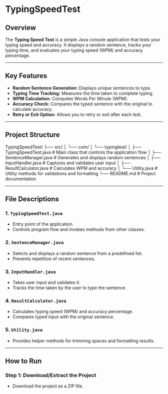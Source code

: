 # TypingSpeedTest

##  Overview
The **Typing Speed Test** is a simple Java console application that tests your typing speed and accuracy. It displays a random sentence, tracks your typing time, and evaluates your typing speed (WPM) and accuracy percentage.

---

##  Key Features
- **Random Sentence Generation:** Displays unique sentences to type.
- **Typing Time Tracking:** Measures the time taken to complete typing.
- **WPM Calculation:** Computes Words Per Minute (WPM).
- **Accuracy Check:** Compares the typed sentence with the original to calculate accuracy.
- **Retry or Exit Option:** Allows you to retry or exit after each test.

---

##  Project Structure

TypingSpeedTest/ ├── src/ │ └── com/ │ └── typingtest/ │ ├── TypingSpeedTest.java # Main class that controls the application flow │ ├── SentenceManager.java # Generates and displays random sentences │ ├── InputHandler.java # Captures and validates user input │ ├── ResultCalculator.java # Calculates WPM and accuracy │ └── Utility.java # Utility methods for validations and formatting └── README.md # Project documentation


---

## File Descriptions

### 1. `TypingSpeedTest.java`
- Entry point of the application.
- Controls program flow and invokes methods from other classes.

### 2. `SentenceManager.java`
- Selects and displays a random sentence from a predefined list.
- Prevents repetition of recent sentences.

### 3. `InputHandler.java`
- Takes user input and validates it.
- Tracks the time taken by the user to type the sentence.

### 4. `ResultCalculator.java`
- Calculates typing speed (WPM) and accuracy percentage.
- Compares typed input with the original sentence.

### 5. `Utility.java`
- Provides helper methods for trimming spaces and formatting results.

---

##  How to Run

### Step 1: Download/Extract the Project
- Download the project as a ZIP file.

